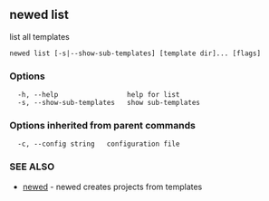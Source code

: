 ## newed list

list all templates

```
newed list [-s|--show-sub-templates] [template dir]... [flags]
```

### Options

```
  -h, --help                 help for list
  -s, --show-sub-templates   show sub-templates
```

### Options inherited from parent commands

```
  -c, --config string   configuration file
```

### SEE ALSO

* [newed](newed.md)	 - newed creates projects from templates

